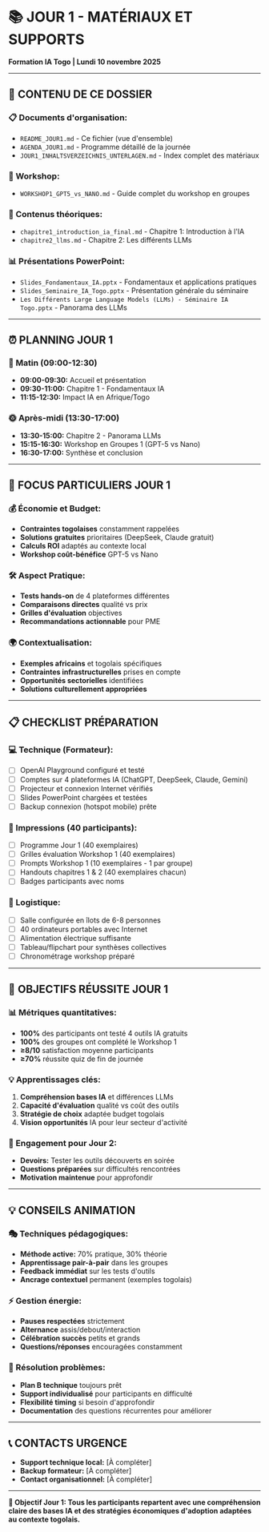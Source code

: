 # 📚 JOUR 1 - MATÉRIAUX ET SUPPORTS
**Formation IA Togo | Lundi 10 novembre 2025**

---

## 📂 **CONTENU DE CE DOSSIER**

### **📋 Documents d'organisation:**
- `README_JOUR1.md` - Ce fichier (vue d'ensemble)
- `AGENDA_JOUR1.md` - Programme détaillé de la journée  
- `JOUR1_INHALTSVERZEICHNIS_UNTERLAGEN.md` - Index complet des matériaux

### **👥 Workshop:**
- `WORKSHOP1_GPT5_vs_NANO.md` - Guide complet du workshop en groupes

### **📖 Contenus théoriques:**
- `chapitre1_introduction_ia_final.md` - Chapitre 1: Introduction à l'IA
- `chapitre2_llms.md` - Chapitre 2: Les différents LLMs

### **📊 Présentations PowerPoint:**
- `Slides_Fondamentaux_IA.pptx` - Fondamentaux et applications pratiques
- `Slides_Seminaire_IA_Togo.pptx` - Présentation générale du séminaire  
- `Les Différents Large Language Models (LLMs) - Séminaire IA Togo.pptx` - Panorama des LLMs

---

## ⏰ **PLANNING JOUR 1**

### **🌅 Matin (09:00-12:30)**
- **09:00-09:30:** Accueil et présentation
- **09:30-11:00:** Chapitre 1 - Fondamentaux IA
- **11:15-12:30:** Impact IA en Afrique/Togo

### **🌞 Après-midi (13:30-17:00)**  
- **13:30-15:00:** Chapitre 2 - Panorama LLMs
- **15:15-16:30:** Workshop en Groupes 1 (GPT-5 vs Nano)
- **16:30-17:00:** Synthèse et conclusion

---

## 🎯 **FOCUS PARTICULIERS JOUR 1**

### **💰 Économie et Budget:**
- **Contraintes togolaises** constamment rappelées
- **Solutions gratuites** prioritaires (DeepSeek, Claude gratuit)
- **Calculs ROI** adaptés au contexte local
- **Workshop coût-bénéfice** GPT-5 vs Nano

### **🛠️ Aspect Pratique:**
- **Tests hands-on** de 4 plateformes différentes
- **Comparaisons directes** qualité vs prix
- **Grilles d'évaluation** objectives
- **Recommandations actionnable** pour PME

### **🌍 Contextualisation:**
- **Exemples africains** et togolais spécifiques
- **Contraintes infrastructurelles** prises en compte
- **Opportunités sectorielles** identifiées
- **Solutions culturellement appropriées**

---

## 📋 **CHECKLIST PRÉPARATION**

### **💻 Technique (Formateur):**
- [ ] OpenAI Playground configuré et testé
- [ ] Comptes sur 4 plateformes IA (ChatGPT, DeepSeek, Claude, Gemini)
- [ ] Projecteur et connexion Internet vérifiés
- [ ] Slides PowerPoint chargées et testées
- [ ] Backup connexion (hotspot mobile) prête

### **📄 Impressions (40 participants):**
- [ ] Programme Jour 1 (40 exemplaires)
- [ ] Grilles évaluation Workshop 1 (40 exemplaires)  
- [ ] Prompts Workshop 1 (10 exemplaires - 1 par groupe)
- [ ] Handouts chapitres 1 & 2 (40 exemplaires chacun)
- [ ] Badges participants avec noms

### **🏢 Logistique:**
- [ ] Salle configurée en îlots de 6-8 personnes
- [ ] 40 ordinateurs portables avec Internet
- [ ] Alimentation électrique suffisante
- [ ] Tableau/flipchart pour synthèses collectives
- [ ] Chronométrage workshop préparé

---

## 🎯 **OBJECTIFS RÉUSSITE JOUR 1**

### **📊 Métriques quantitatives:**
- **100%** des participants ont testé 4 outils IA gratuits
- **100%** des groupes ont complété le Workshop 1
- **≥8/10** satisfaction moyenne participants
- **≥70%** réussite quiz de fin de journée

### **💡 Apprentissages clés:**
1. **Compréhension bases IA** et différences LLMs
2. **Capacité d'évaluation** qualité vs coût des outils
3. **Stratégie de choix** adaptée budget togolais
4. **Vision opportunités** IA pour leur secteur d'activité

### **🚀 Engagement pour Jour 2:**
- **Devoirs:** Tester les outils découverts en soirée
- **Questions préparées** sur difficultés rencontrées
- **Motivation maintenue** pour approfondir

---

## 💡 **CONSEILS ANIMATION**

### **🎭 Techniques pédagogiques:**
- **Méthode active:** 70% pratique, 30% théorie
- **Apprentissage pair-à-pair** dans les groupes
- **Feedback immédiat** sur les tests d'outils
- **Ancrage contextuel** permanent (exemples togolais)

### **⚡ Gestion énergie:**
- **Pauses respectées** strictement 
- **Alternance** assis/debout/interaction
- **Célébration succès** petits et grands
- **Questions/réponses** encouragées constamment

### **🔧 Résolution problèmes:**
- **Plan B technique** toujours prêt
- **Support individualisé** pour participants en difficulté  
- **Flexibilité timing** si besoin d'approfondir
- **Documentation** des questions récurrentes pour améliorer

---

## 📞 **CONTACTS URGENCE**

- **Support technique local:** [À compléter]
- **Backup formateur:** [À compléter]  
- **Contact organisationnel:** [À compléter]

---

**🎯 Objectif Jour 1: Tous les participants repartent avec une compréhension claire des bases IA et des stratégies économiques d'adoption adaptées au contexte togolais.**